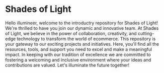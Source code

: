 # Shades of Light
Hello illumineer, welcome to the introductry repository for Shades of Light! We're thrilled to have you join our dynamic and innovative team. At Shades of Light, we believe in the power of collaboration, creativity, and cutting-edge technology to transform the world of ecommerce. This repository is your gateway to our exciting projects and initiatives. Here, you'll find all the resources, tools, and support you need to excel and make a meaningful impact. In keeping with our tradition of excellence we are committed to fostering a welcoming and inclusive environment where your ideas and contributions are valued. Let's illuminate the future together!
